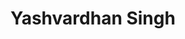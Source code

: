 ---
layout: member
title: "Yashvardhan Singh"
position: B.Tech Student
type: intern
organization: IIIT Delhi
email: yashvardhan17123@iiitd.ac.in
image: /assets/images/team/Yashvardhan_2017123_midas.jpg
alum: true
---